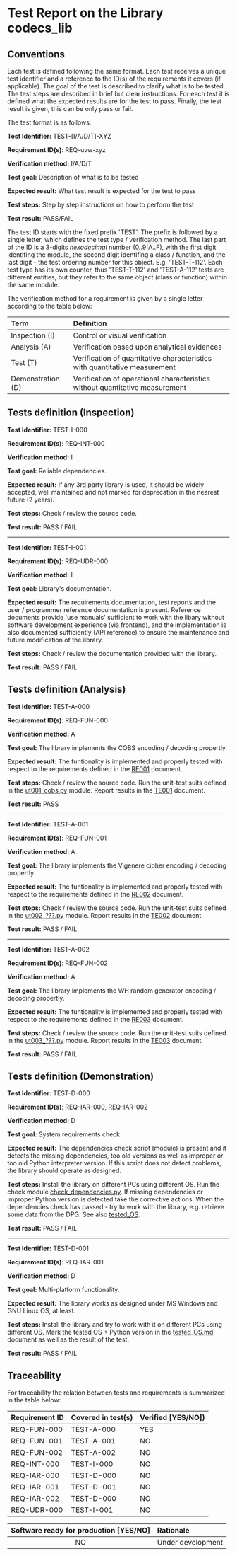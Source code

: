 # Test Report on the Library codecs_lib

## Conventions

Each test is defined following the same format. Each test receives a unique test identifier and a reference to the ID(s) of the requirements it covers (if applicable). The goal of the test is described to clarify what is to be tested. The test steps are described in brief but clear instructions. For each test it is defined what the expected results are for the test to pass. Finally, the test result is given, this can be only pass or fail.

The test format is as follows:

**Test Identifier:** TEST-\[I/A/D/T\]-XYZ

**Requirement ID(s)**: REQ-uvw-xyz

**Verification method:** I/A/D/T

**Test goal:** Description of what is to be tested

**Expected result:** What test result is expected for the test to pass

**Test steps:** Step by step instructions on how to perform the test

**Test result:** PASS/FAIL

The test ID starts with the fixed prefix 'TEST'. The prefix is followed by a single letter, which defines the test type / verification method. The last part of the ID is a 3-digits *hexadecimal* number (0..9|A..F), with the first digit identifing the module, the second digit identifing a class / function, and the last digit - the test ordering number for this object. E.g. 'TEST-T-112'. Each test type has its own counter, thus 'TEST-T-112' and 'TEST-A-112' tests are different entities, but they refer to the same object (class or function) within the same module.

The verification method for a requirement is given by a single letter according to the table below:

| **Term**          | **Definition**                                                               |
| :---------------- | :--------------------------------------------------------------------------- |
| Inspection (I)    | Control or visual verification                                               |
| Analysis (A)      | Verification based upon analytical evidences                                 |
| Test (T)          | Verification of quantitative characteristics with quantitative measurement   |
| Demonstration (D) | Verification of operational characteristics without quantitative measurement |

## Tests definition (Inspection)

**Test Identifier:** TEST-I-000

**Requirement ID(s)**: REQ-INT-000

**Verification method:** I

**Test goal:** Reliable dependencies.

**Expected result:** If any 3rd party library is used, it should be widely accepted, well maintained and not marked for deprecation in the nearest future (2 years).

**Test steps:** Check / review the source code.

**Test result:** PASS / FAIL

---

**Test Identifier:** TEST-I-001

**Requirement ID(s)**: REQ-UDR-000

**Verification method:** I

**Test goal:** Library's documentation.

**Expected result:** The requirements documentation, test reports and the user / programmer reference documentation is present. Reference documents provide 'use manuals' sufficient to work with the libary without software development experience (via frontend), and the implementation is also documented sufficiently (API reference) to ensure the maintenance and future modification of the library.

**Test steps:** Check / review the documentation provided with the library.

**Test result:** PASS / FAIL

## Tests definition (Analysis)

**Test Identifier:** TEST-A-000

**Requirement ID(s)**: REQ-FUN-000

**Verification method:** A

**Test goal:** The library implements the COBS encoding / decoding propertly.

**Expected result:** The funtionality is implemented and properly tested with respect to the requirements defined in the [RE001](../Requirements/RE001_cobs_requirements.md) document.

**Test steps:** Check / review the source code. Run the unit-test suits defined in the [ut001_cobs.py](../../tests/ut001_cobs.py) module. Report results in the [TE001](./TE001_cobs_test_report.md) document.

**Test result:** PASS

---

**Test Identifier:** TEST-A-001

**Requirement ID(s)**: REQ-FUN-001

**Verification method:** A

**Test goal:** The library implements the Vigenere cipher encoding / decoding propertly.

**Expected result:** The funtionality is implemented and properly tested with respect to the requirements defined in the [RE002](../Requirements/RE002_???_requirements.md) document.

**Test steps:** Check / review the source code. Run the unit-test suits defined in the [ut002_???.py](../../tests/ut002_???.py) module. Report results in the [TE002](./TE002_???_test_report.md) document.

**Test result:** PASS / FAIL

---

**Test Identifier:** TEST-A-002

**Requirement ID(s)**: REQ-FUN-002

**Verification method:** A

**Test goal:** The library implements the WH random generator encoding / decoding propertly.

**Expected result:** The funtionality is implemented and properly tested with respect to the requirements defined in the [RE003](../Requirements/RE003_???_requirements.md) document.

**Test steps:** Check / review the source code. Run the unit-test suits defined in the [ut003_???.py](../../tests/ut003_???.py) module. Report results in the [TE003](./TE003_???_test_report.md) document.

**Test result:** PASS / FAIL

## Tests definition (Demonstration)

**Test Identifier:** TEST-D-000

**Requirement ID(s)**: REQ-IAR-000, REQ-IAR-002

**Verification method:** D

**Test goal:** System requirements check.

**Expected result:** The dependencies check script (module) is present and it detects the missing dependencies, too old versions as well as improper or too old Python interpreter version. If this script does not detect problems, the library should operate as designed.

**Test steps:** Install the library on different PCs using different OS. Run the check module [check_dependencies.py](../../check_dependencies.py). If missing dependencies or improper Python version is detected take the corrective actions. When the dependencies check has passed - try to work with the library, e.g. retrieve some data from the DPG. See also [tested_OS](./tested_OS.md).

**Test result:** PASS / FAIL

---

**Test Identifier:** TEST-D-001

**Requirement ID(s)**: REQ-IAR-001

**Verification method:** D

**Test goal:** Multi-platform functionality.

**Expected result:** The library works as designed under MS Windows and GNU Linux OS, at least.

**Test steps:** Install the library and try to work with it on different PCs using different OS. Mark the tested OS + Python version in the [tested_OS.md](./tested_OS.md) document as well as the result of the test.

**Test result:** PASS / FAIL

## Traceability

For traceability the relation between tests and requirements is summarized in the table below:

| **Requirement ID** | **Covered in test(s)** | **Verified \[YES/NO\]**) |
| :----------------- | :--------------------- | :----------------------- |
| REQ-FUN-000        | TEST-A-000             | YES                      |
| REQ-FUN-001        | TEST-A-001             | NO                       |
| REQ-FUN-002        | TEST-A-002             | NO                       |
| REQ-INT-000        | TEST-I-000             | NO                       |
| REQ-IAR-000        | TEST-D-000             | NO                       |
| REQ-IAR-001        | TEST-D-001             | NO                       |
| REQ-IAR-002        | TEST-D-000             | NO                       |
| REQ-UDR-000        | TEST-I-001             | NO                       |

| **Software ready for production \[YES/NO\]** | **Rationale**                 |
| :------------------------------------------: | :---------------------------- |
| NO                                           | Under development             |
